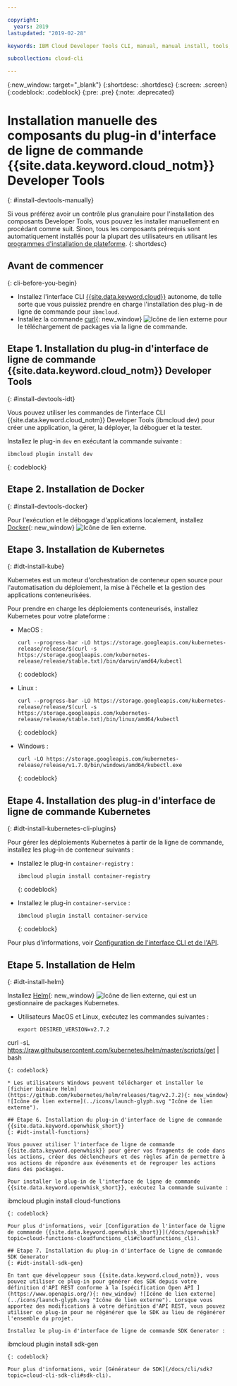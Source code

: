 ```yaml
---

copyright:
  years: 2019
lastupdated: "2019-02-28"

keywords: IBM Cloud Developer Tools CLI, manual, manual install, tools, components, developer tools, ibmcloud cli, ibmcloud, ibmcloud dev, cli, plugin, plug-in, command line, command-line, developer tools, kubernetes, kubectl

subcollection: cloud-cli

---
```


{:new_window: target="_blank"}
{:shortdesc: .shortdesc}
{:screen: .screen}
{:codeblock: .codeblock}
{:pre: .pre}
{:note: .deprecated}

# Installation manuelle des composants du plug-in d'interface de ligne de commande {{site.data.keyword.cloud_notm}} Developer Tools
{: #install-devtools-manually}

Si vous préférez avoir un contrôle plus granulaire pour l'installation des composants Developer Tools, vous pouvez les installer manuellement en procédant comme suit. Sinon, tous les composants prérequis sont automatiquement installés pour la plupart des utilisateurs en utilisant les [programmes d'installation de plateforme](/docs/cli?topic=cloud-cli-ibmcloud-cli#step1-install-idt).
{: shortdesc}

## Avant de commencer
{: cli-before-you-begin}

* Installez l'interface CLI [{{site.data.keyword.cloud}}](/docs/cli?topic=cloud-cli-install-ibmcloud-cli#install-ibmcloud-cli) autonome, de telle sorte que vous puissiez prendre en charge l'installation des plug-in de ligne de commande pour `ibmcloud`.
* Installez la commande [curl](https://curl.haxx.se/download.html){: new_window} ![Icône de lien externe](../icons/launch-glyph.svg "Icône de lien externe") pour le téléchargement de packages via la ligne de commande.

## Etape 1. Installation du plug-in d'interface de ligne de commande {{site.data.keyword.cloud_notm}} Developer Tools
{: #install-devtools-idt}

Vous pouvez utiliser les commandes de l'interface CLI {{site.data.keyword.cloud_notm}} Developer Tools (ibmcloud dev) pour créer une application, la gérer, la déployer, la déboguer et la tester.

Installez le plug-in `dev` en exécutant la commande suivante : 
```
ibmcloud plugin install dev
```
{: codeblock}

## Etape 2. Installation de Docker
{: #install-devtools-docker}

Pour l'exécution et le débogage d'applications localement, installez [Docker](https://www.docker.com/get-docker){: new_window} ![Icône de lien externe](../icons/launch-glyph.svg "Icône de lien externe").

## Etape 3. Installation de Kubernetes
{: #idt-install-kube}

Kubernetes est un moteur d'orchestration de conteneur open source pour l'automatisation du déploiement, la mise à l'échelle et la gestion des applications conteneurisées.

Pour prendre en charge les déploiements conteneurisés, installez Kubernetes pour votre plateforme :

* MacOS :
  ```
  curl --progress-bar -LO https://storage.googleapis.com/kubernetes-release/release/$(curl -s https://storage.googleapis.com/kubernetes-release/release/stable.txt)/bin/darwin/amd64/kubectl
  ```
  {: codeblock}

* Linux :
  ```
  curl --progress-bar -LO https://storage.googleapis.com/kubernetes-release/release/$(curl -s https://storage.googleapis.com/kubernetes-release/release/stable.txt)/bin/linux/amd64/kubectl
  ```
  {: codeblock}

* Windows :
  ```
  curl -LO https://storage.googleapis.com/kubernetes-release/release/v1.7.0/bin/windows/amd64/kubectl.exe
  ```
  {: codeblock}

## Etape 4. Installation des plug-in d'interface de ligne de commande Kubernetes
{: #idt-install-kubernetes-cli-plugins}

Pour gérer les déploiements Kubernetes à partir de la ligne de commande, installez les plug-in de conteneur suivants :

* Installez le plug-in `container-registry` :
  ```
  ibmcloud plugin install container-registry
  ```
  {: codeblock}

* Installez le plug-in `container-service` :
  ```
  ibmcloud plugin install container-service
  ```
  {: codeblock}

Pour plus d'informations, voir [Configuration de l'interface CLI et de l'API](/docs/containers?topic=containers-cs_cli_install#cs_cli_install).

## Etape 5. Installation de Helm 
{: #idt-install-helm}

Installez [Helm](https://helm.sh/docs/){: new_window} ![Icône de lien externe](../icons/launch-glyph.svg "Icône de lien externe"), qui est un gestionnaire de packages Kubernetes.

* Utilisateurs MacOS et Linux, exécutez les commandes suivantes :
  ```
  export DESIRED_VERSION=v2.7.2
curl -sL https://raw.githubusercontent.com/kubernetes/helm/master/scripts/get | bash
  ```
  {: codeblock}

* Les utilisateurs Windows peuvent télécharger et installer le [fichier binaire Helm](https://github.com/kubernetes/helm/releases/tag/v2.7.2){: new_window} ![Icône de lien externe](../icons/launch-glyph.svg "Icône de lien externe").

## Etape 6. Installation du plug-in d'interface de ligne de commande {{site.data.keyword.openwhisk_short}}
{: #idt-install-functions}

Vous pouvez utiliser l'interface de ligne de commande {{site.data.keyword.openwhisk}} pour gérer vos fragments de code dans les actions, créer des déclencheurs et des règles afin de permettre à vos actions de répondre aux événements et de regrouper les actions dans des packages.

Pour installer le plug-in de l'interface de ligne de commande {{site.data.keyword.openwhisk_short}}, exécutez la commande suivante :
```
ibmcloud plugin install cloud-functions
```
{: codeblock}

Pour plus d'informations, voir [Configuration de l'interface de ligne de commande {{site.data.keyword.openwhisk_short}}](/docs/openwhisk?topic=cloud-functions-cloudfunctions_cli#cloudfunctions_cli).

## Etape 7. Installation du plug-in d'interface de ligne de commande SDK Generator
{: #idt-install-sdk-gen}

En tant que développeur sous {{site.data.keyword.cloud_notm}}, vous pouvez utiliser ce plug-in pour générer des SDK depuis votre définition d'API REST conforme à la [spécification Open API ](https://www.openapis.org/){: new_window} ![Icône de lien externe](../icons/launch-glyph.svg "Icône de lien externe"). Lorsque vous apportez des modifications à votre définition d'API REST, vous pouvez utiliser ce plug-in pour ne régénérer que le SDK au lieu de régénérer l'ensemble du projet.

Installez le plug-in d'interface de ligne de commande SDK Generator :
```
ibmcloud plugin install sdk-gen
```
{: codeblock}

Pour plus d'informations, voir [Générateur de SDK](/docs/cli/sdk?topic=cloud-cli-sdk-cli#sdk-cli).
